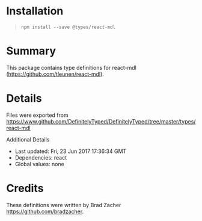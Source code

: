 # Installation
> `npm install --save @types/react-mdl`

# Summary
This package contains type definitions for react-mdl (https://github.com/tleunen/react-mdl).

# Details
Files were exported from https://www.github.com/DefinitelyTyped/DefinitelyTyped/tree/master/types/react-mdl

Additional Details
 * Last updated: Fri, 23 Jun 2017 17:36:34 GMT
 * Dependencies: react
 * Global values: none

# Credits
These definitions were written by Brad Zacher <https://github.com/bradzacher>.
